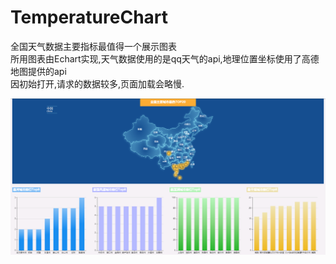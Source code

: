 # TemperatureChart
全国天气数据主要指标最值得一个展示图表  
所用图表由Echart实现,天气数据使用的是qq天气的api,地理位置坐标使用了高德地图提供的api  
因初始打开,请求的数据较多,页面加载会略慢.

![image](https://github.com/VICTORYGS/TemperatureChart/blob/master/3.png?raw=true)
